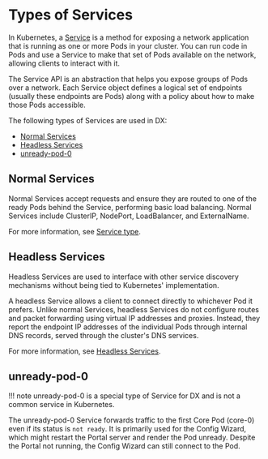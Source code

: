 # Types of Services

In Kubernetes, a [Service](https://kubernetes.io/docs/concepts/services-networking/service/) is a method for exposing a network application that is running as one or more Pods in your cluster. You can run code in Pods and use a Service to make that set of Pods available on the network, allowing clients to interact with it.

The Service API is an abstraction that helps you expose groups of Pods over a network. Each Service object defines a logical set of endpoints (usually these endpoints are Pods) along with a policy about how to make those Pods accessible.

The following types of Services are used in DX:

- [Normal Services](#normal-services)
- [Headless Services](#headless-services)
- [unready-pod-0](#unready-pod-0)

## Normal Services

Normal Services accept requests and ensure they are routed to one of the ready Pods behind the Service, performing basic load balancing. Normal Services include ClusterIP, NodePort, LoadBalancer, and ExternalName.

For more information, see [Service type](https://kubernetes.io/docs/concepts/services-networking/service/#publishing-services-service-types).

## Headless Services

Headless Services are used to interface with other service discovery mechanisms without being tied to Kubernetes' implementation. 

A headless Service allows a client to connect directly to whichever Pod it prefers. Unlike normal Services, headless Services do not configure routes and packet forwarding using virtual IP addresses and proxies. Instead, they report the endpoint IP addresses of the individual Pods through internal DNS records, served through the cluster's DNS services.

For more information, see [Headless Services](https://kubernetes.io/docs/concepts/services-networking/service/#headless-services).

## unready-pod-0

!!! note
      unready-pod-0 is a special type of Service for DX and is not a common service in Kubernetes.

The unready-pod-0 Service forwards traffic to the first Core Pod (core-0) even if its status is `not ready`. It is primarily used for the Config Wizard, which might restart the Portal server and render the Pod unready. Despite the Portal not running, the Config Wizard can still connect to the Pod.

